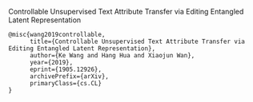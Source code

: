 Controllable Unsupervised Text Attribute Transfer via Editing Entangled Latent Representation
```
@misc{wang2019controllable,
      title={Controllable Unsupervised Text Attribute Transfer via Editing Entangled Latent Representation}, 
      author={Ke Wang and Hang Hua and Xiaojun Wan},
      year={2019},
      eprint={1905.12926},
      archivePrefix={arXiv},
      primaryClass={cs.CL}
}
```
